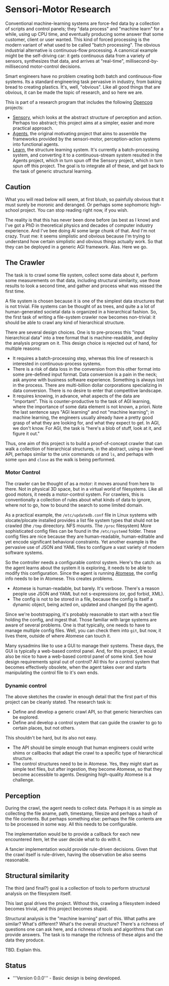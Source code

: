 Sensori-Motor Research
======================
Conventional machine-learning systems are force-fed data by a collection
of scripts and control panels; they "data process" and "machine learn"
for a while, using up CPU time, and eventually producing some answer
that some customer, client or user wanted. This kind of forced
processing is the modern variant of what used to be called "batch
processing". The obvious industrial alternative is continuous-flow
processing. A canonical example might be the self-driving car: it gets
continuous data from a variety of sensors, synthesizes that data, and
arrives at "real-time", millisecond-by-millisecond motor-control
decisions.

Smart engineers have no problem creating both batch and continuous-flow
systems. Its a standard engineering task pervasive in industry, from
baking bread to creating plastics. It's, well, "obvious". Like all good
things that are obvious, it can be made the topic of research, and so
here we are.

This is part of a research program that includes the following
[Opencog](https://github.com/opencog/) projects:
* [Sensory](https://github.com/opencog/sensory), which looks at the
  abstract structure of perception and action. Perhaps too abstract;
  this project aims at a simpler, easier and more practical approach.
* [Agents](https://github.com/opencog/agents), the original motivating
  project that aims to assemble the frameworks provided by the
  sensori-motor, perception-action systems into functional agents.
* [Learn](https://github.com/opencog/learn), the structure learning
  system. It's currently a batch-processing system, and converting it
  to a continuous-stream system resulted in the Agents project, which
  in turn spun off the Sensory project, which in turn spun off this
  project. The goal is to integrate all of these, and get back to the
  task of generic structural learning.

Caution
-------
What you will read below will seem, at first blush, so painfully obvious
that it must surely be moronic and deranged. Or perhaps some sophomoric
high-school project. You can stop reading right now, if you wish.

The reality is that this has never been done before (as best as I know)
and I've got a PhD in theoretical physics and decades of computer
industry experience. And I've bee doing AI some large chunk of that.
And I'm not crazy. Trust me: it seems simplistic and obvious because
I'm trying to understand how certain simplistic and obvious things
actually work. So that they can be deployed in a generic AGI framework.
Alas.  Here we go.

The Crawler
-----------
The task is to crawl some file system, collect some data about it,
perform some measurements on that data, including structural similarity,
use those results to look a second time, and gather and process what
was missed the first time.

A file system is chosen because it is one of the simplest data
structures that is not trivial. File systems can be thought of as trees,
and quite a a lot of human-generated societal data is organized in a
hierarchical fashion. So, the first task of writing a file-system
crawler now becomes non-trivial: it should be able to crawl any kind of
hierarchical structure.

There are several design choices. One is to pre-process this "input
hierarchical data" into a tree format that is machine-readable, and
deploy the analysis program on it. This design choice is rejected out of
hand, for multiple reasons:
* It requires a batch-processing step, whereas this line of research
  is interested in continuous-process systems.
* There is a risk of data loss in the conversion from this other format
  into some pre-defined input format. Data conversion is a pain in the
  neck; ask anyone with business software experience. Something is
  always lost in the process. There are multi-billion dollar
  corporations specializing in data conversion. There is no desire to
  enter that competitive landscape.
* It requires knowing, in advance, what aspects of the data are
  "important". This is counter-productive to the task of AGI learning,
  where the importance of some data element is not known, a priori.
  Note the last sentence says "AGI learning" and not "machine learning";
  in machine learning, the engineers usually already have a pretty
  good grasp of what they are looking for, and what they expect to get.
  In AGI, we don't know. For AGI, the task is "here's a blob of stuff,
  look at it, and figure it out."

Thus, one aim of this project is to build a proof-of-concept crawler
that can walk a collection of hierarchical structures, in the abstract,
using a low-level API, perhaps similar to the unix commands `cd` and
`ls`, and perhaps with some `open` and `close` as the walk is being
performed.

### Motor Control
The crawler can be thought of as a motor: it moves around from here to
there. Not in physical 3D space, but in a virtual world of filesystems.
Like all good motors, it needs a motor-control system. For crawlers,
this is conventionally a collection of rules about what kinds of data
to ignore, where not to go, how to bound the search to some limited
domain.

As a practical example, the `/etc/updatedb.conf` file in Linux systems
with slocate/plocate installed provides a list file system types that
shuld not be crawled (the `/tmp` direectory. NFS mounts. The `/proc`
filesystem) More sophisticated config files can be found in the
`/etc/systemd` folder. These config files are nice because they are
human-readable, human-editable and yet encode significant behavioral
constraints. Yet another example is the pervasive use of JSON and YAML
files to configure a vast variety of modern software systems.

So the controller needs a configurable control system. Here's the catch:
as the agent learns about the system it is exploring, it needs to be
able to modify this configuration. Since the agent is running
[Atomese](https://opencog.org/wiki/Atomese), the config info needs to be
in Atomese. This creates problems.
* Atomese is human-readable, but barely. It's verbose. There's a reason
  people use JSON and YAML but not s-expressions (or, god forbid, XML).
* The config is not to be stored in a file, because the config is itself
  a dynamic object, being acted on, updated and changed (by the agent).

Since we're bootstrapping, it's probably reasonable to start with a text
file holding the config, and ingest that. Those familiar with large
systems are aware of several problems. One is that typically, one needs
to have to manage multiple config files. Well, you can check them into
`git`, but now, it lives there, outside of where Atomese can touch it.

Many sysadmins like to use a GUI to manage their systems. These days,
the GUI is typically a web-based control panel. And, for this project,
it would also be nice to have a web-based control panel of some kind.
See how design requirements spiral out of control? All this for a
control system that becomes effectively obsolete, when the agent takes
over and starts manipulating the control file to it's own ends.

### Dynamic control
The above sketches the crawler in enough detail that the first part of
this project can be cleanly stated. The research task is:
* Define and develop a generic crawl API, so that generic hierarchies
  can be explored.
* Define and develop a control system that can guide the crawler to go
  to certain places, but not others.

This shouldn't be hard, but its also not easy.
* The API should be simple enough that human engineers could write shims
  or callbacks that adapt the crawl to a specific type of hierarchical
  structure.
* The control structures need to be in Atomese. Yes, they might start
  as simple text files, but after ingestion, they become Atomese, so
  that they become accessible to agents. Designing high-quality Atomese
  is a challenge.

Perception
----------
During the crawl, the agent needs to collect data. Perhaps it is as
simple as collecting the file aname, path, timestamp, filesize and
perhaps a hash of the file contents. But perhaps something else: perhaps
the file contents are to be processed in some way. All this needs to be
configurable.

The implementation would be to provide a callback for each new
encountered item, let the user decide what to do with it.

A fancier implementation would provide rule-driven decisions.
Given that the crawl itself is rule-driven, having the observation
be also seems reasonable.

Structural similarity
---------------------
The third (and final?) goal is a collection of tools to perform
structural analysis on the filesystem itself.

This last goal drives the project. Without this, crawling a filesystem
indeed becomes trivial, and this project becomes stupid.

Structural analysis is the "machine learning" part of this. What
paths are similar? What's different? What's the overall structure?
There's a richness of questions one can ask here, and a richness of
tools and algorithms that can provide answers. The task is to manage
the richness of these algos and the data they produce.

TBD. Explain this.


Status
------
* '''Version 0.0.0''' - Basic design is being developed.
